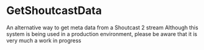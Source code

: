 # GetShoutcastData
An alternative way to get meta data from a Shoutcast 2 stream
Although this system is being used in a production environment, please be aware that it is very much a work in progress
